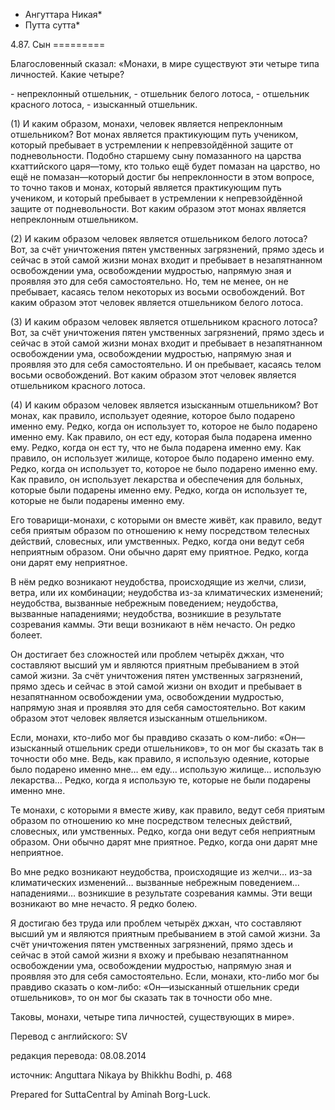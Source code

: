 * Ангуттара Никая*
* Путта сутта*

4\.87\. Сын
\=\=\=\=\=\=\=\=\=

Благословенный сказал: «Монахи, в мире существуют эти четыре типа личностей\. Какие четыре?

\- непреклонный отшельник,
\- отшельник белого лотоса,
\- отшельник красного лотоса,
\- изысканный отшельник\.

\(1\) И каким образом, монахи, человек является непреклонным отшельником? Вот монах является практикующим путь учеником, который пребывает в устремлении к непревзойдённой защите от подневольности\. Подобно старшему сыну помазанного на царства кхаттийского царя—тому, кто только ещё будет помазан на царство, но ещё не помазан—который достиг бы непреклонности в этом вопросе, то точно таков и монах, который является практикующим путь учеником, и который пребывает в устремлении к непревзойдённой защите от подневольности\. Вот каким образом этот монах является непреклонным отшельником\.

\(2\) И каким образом человек является отшельником белого лотоса? Вот, за счёт уничтожения пятен умственных загрязнений, прямо здесь и сейчас в этой самой жизни монах входит и пребывает в незапятнанном освобождении ума, освобождении мудростью, напрямую зная и проявляя это для себя самостоятельно\. Но, тем не менее, он не пребывает, касаясь телом некоторых из восьми освобождений\. Вот каким образом этот человек является отшельником белого лотоса\.

\(3\) И каким образом человек является отшельником красного лотоса? Вот, за счёт уничтожения пятен умственных загрязнений, прямо здесь и сейчас в этой самой жизни монах входит и пребывает в незапятнанном освобождении ума, освобождении мудростью, напрямую зная и проявляя это для себя самостоятельно\. И он пребывает, касаясь телом восьми освобождений\. Вот каким образом этот человек является отшельником красного лотоса\.

\(4\) И каким образом человек является изысканным отшельником? Вот монах, как правило, использует одеяние, которое было подарено именно ему\. Редко, когда он использует то, которое не было подарено именно ему\. Как правило, он ест еду, которая была подарена именно ему\. Редко, когда он ест ту, что не была подарена именно ему\. Как правило, он использует жилище, которое было подарено именно ему\. Редко, когда он использует то, которое не было подарено именно ему\. Как правило, он использует лекарства и обеспечения для больных, которые были подарены именно ему\. Редко, когда он использует те, которые не были подарены именно ему\.

Его товарищи\-монахи, с которыми он вместе живёт, как правило, ведут себя приятым образом по отношению к нему посредством телесных действий, словесных, или умственных\. Редко, когда они ведут себя неприятным образом\. Они обычно дарят ему приятное\. Редко, когда они дарят ему неприятное\.

В нём редко возникают неудобства, происходящие из желчи, слизи, ветра, или их комбинации; неудобства из\-за климатических изменений; неудобства, вызванные небрежным поведением; неудобства, вызванные нападениями; неудобства, возникшие в результате созревания каммы\. Эти вещи возникают в нём нечасто\. Он редко болеет\.

Он достигает без сложностей или проблем четырёх джхан, что составляют высший ум и являются приятным пребыванием в этой самой жизни\. За счёт уничтожения пятен умственных загрязнений, прямо здесь и сейчас в этой самой жизни он входит и пребывает в незапятнанном освобождении ума, освобождении мудростью, напрямую зная и проявляя это для себя самостоятельно\. Вот каким образом этот человек является изысканным отшельником\.

Если, монахи, кто\-либо мог бы правдиво сказать о ком\-либо: «Он—изысканный отшельник среди отшельников», то он мог бы сказать так в точности обо мне\. Ведь, как правило, я использую одеяние, которые было подарено именно мне… ем еду… использую жилище… использую лекарства… Редко, когда я использую те, которые не были подарены именно мне\.

Те монахи, с которыми я вместе живу, как правило, ведут себя приятым образом по отношению ко мне посредством телесных действий, словесных, или умственных\. Редко, когда они ведут себя неприятным образом\. Они обычно дарят мне приятное\. Редко, когда они дарят мне неприятное\.

Во мне редко возникают неудобства, происходящие из желчи… из\-за климатических изменений… вызванные небрежным поведением… нападениями… возникшие в результате созревания каммы\. Эти вещи возникают во мне нечасто\. Я редко болею\.

Я достигаю без труда или проблем четырёх джхан, что составляют высший ум и являются приятным пребыванием в этой самой жизни\. За счёт уничтожения пятен умственных загрязнений, прямо здесь и сейчас в этой самой жизни я вхожу и пребываю незапятнанном освобождении ума, освобождении мудростью, напрямую зная и проявляя это для себя самостоятельно\. Если, монахи, кто\-либо мог бы правдиво сказать о ком\-либо: «Он—изысканный отшельник среди отшельников», то он мог бы сказать так в точности обо мне\.

Таковы, монахи, четыре типа личностей, существующих в мире»\.

Перевод с английского: SV

редакция перевода: 08\.08\.2014

источник: Anguttara Nikaya by Bhikkhu Bodhi, p\. 468

Prepared for SuttaCentral by Aminah Borg\-Luck\.